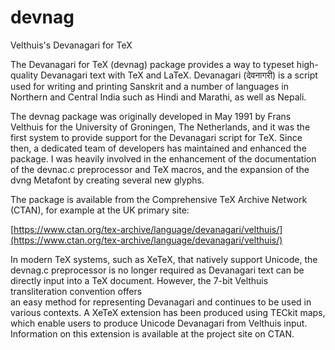# devnag
Velthuis's Devanagari for TeX

The Devanagari for TeX (devnag) package provides a way to typeset high-quality Devanagari text with 
TeX and LaTeX. Devanagari (&#x0926;&#x0947;&#x0935;&#x0928;&#x093E;&#x0917;&#x0930;&#x0940;) is 
a script used for writing and printing Sanskrit and a number of languages in Northern and Central 
India such as Hindi and Marathi, as well as Nepali.

The devnag package was originally developed in May 1991 by Frans Velthuis for the University 
of Groningen, The Netherlands, and it was the first system to provide support for the 
Devanagari script for TeX. Since then, a dedicated team of developers has maintained and 
enhanced the package. I was heavily involved in the enhancement of the documentation of 
the devnac.c preprocessor and TeX macros, and the expansion of the dvng Metafont by 
creating several new glyphs.

The package is available from the Comprehensive TeX
Archive Network (CTAN), for example at the UK primary site:

[https://www.ctan.org/tex-archive/language/devanagari/velthuis/](https://www.ctan.org/tex-archive/language/devanagari/velthuis/)

In modern TeX systems, such as XeTeX, that natively support Unicode, the devnag.c 
preprocessor is no longer required as Devanagari text can be directly input 
into a TeX document. However, the 7-bit Velthuis transliteration convention offers  
an easy method for representing Devanagari and continues to be used in various 
contexts. A XeTeX extension has been produced using TECkit maps, which enable users
to produce Unicode Devanagari from Velthuis input. Information on this extension 
is available at the project site on CTAN.
